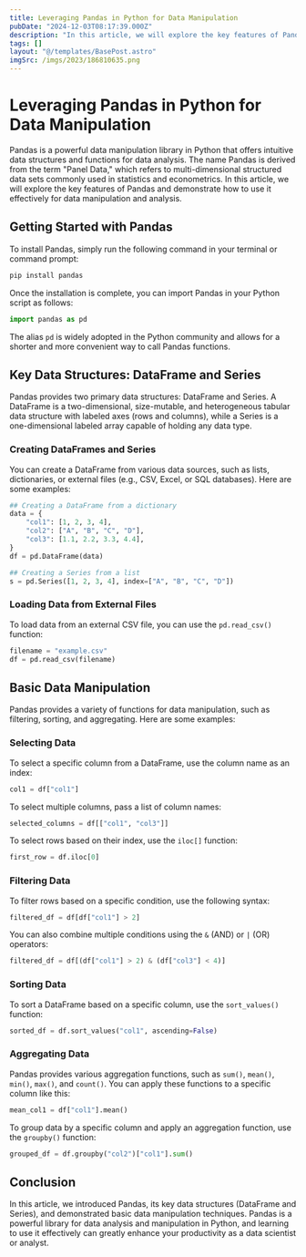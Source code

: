 ```yaml
---
title: Leveraging Pandas in Python for Data Manipulation
pubDate: "2024-12-03T08:17:39.000Z"
description: "In this article, we will explore the key features of Pandas and demonstrate how to use it effectively for data manipulation and analysis"
tags: []
layout: "@/templates/BasePost.astro"
imgSrc: /imgs/2023/186810635.png
---
```

# Leveraging Pandas in Python for Data Manipulation

Pandas is a powerful data manipulation library in Python that offers intuitive data structures and functions for data analysis. The name Pandas is derived from the term "Panel Data," which refers to multi-dimensional structured data sets commonly used in statistics and econometrics. In this article, we will explore the key features of Pandas and demonstrate how to use it effectively for data manipulation and analysis.

## Getting Started with Pandas

To install Pandas, simply run the following command in your terminal or command prompt:

```sh
pip install pandas
```

Once the installation is complete, you can import Pandas in your Python script as follows:

```python
import pandas as pd
```

The alias `pd` is widely adopted in the Python community and allows for a shorter and more convenient way to call Pandas functions.

## Key Data Structures: DataFrame and Series

Pandas provides two primary data structures: DataFrame and Series. A DataFrame is a two-dimensional, size-mutable, and heterogeneous tabular data structure with labeled axes (rows and columns), while a Series is a one-dimensional labeled array capable of holding any data type.

### Creating DataFrames and Series

You can create a DataFrame from various data sources, such as lists, dictionaries, or external files (e.g., CSV, Excel, or SQL databases). Here are some examples:

```python
## Creating a DataFrame from a dictionary
data = {
    "col1": [1, 2, 3, 4],
    "col2": ["A", "B", "C", "D"],
    "col3": [1.1, 2.2, 3.3, 4.4],
}
df = pd.DataFrame(data)

## Creating a Series from a list
s = pd.Series([1, 2, 3, 4], index=["A", "B", "C", "D"])
```

### Loading Data from External Files

To load data from an external CSV file, you can use the `pd.read_csv()` function:

```python
filename = "example.csv"
df = pd.read_csv(filename)
```

## Basic Data Manipulation

Pandas provides a variety of functions for data manipulation, such as filtering, sorting, and aggregating. Here are some examples:

### Selecting Data

To select a specific column from a DataFrame, use the column name as an index:

```python
col1 = df["col1"]
```

To select multiple columns, pass a list of column names:

```python
selected_columns = df[["col1", "col3"]]
```

To select rows based on their index, use the `iloc[]` function:

```python
first_row = df.iloc[0]
```

### Filtering Data

To filter rows based on a specific condition, use the following syntax:

```python
filtered_df = df[df["col1"] > 2]
```

You can also combine multiple conditions using the `&` (AND) or `|` (OR) operators:

```python
filtered_df = df[(df["col1"] > 2) & (df["col3"] < 4)]
```

### Sorting Data

To sort a DataFrame based on a specific column, use the `sort_values()` function:

```python
sorted_df = df.sort_values("col1", ascending=False)
```

### Aggregating Data

Pandas provides various aggregation functions, such as `sum()`, `mean()`, `min()`, `max()`, and `count()`. You can apply these functions to a specific column like this:

```python
mean_col1 = df["col1"].mean()
```

To group data by a specific column and apply an aggregation function, use the `groupby()` function:

```python
grouped_df = df.groupby("col2")["col1"].sum()
```

## Conclusion

In this article, we introduced Pandas, its key data structures (DataFrame and Series), and demonstrated basic data manipulation techniques. Pandas is a powerful library for data analysis and manipulation in Python, and learning to use it effectively can greatly enhance your productivity as a data scientist or analyst.
